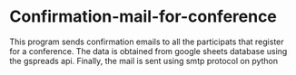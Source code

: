 # Confirmation-mail-for-conference
This program sends confirmation emails to all the participats that register for a conference. The data is obtained from google sheets database using the gspreads api. Finally, the mail is sent using smtp protocol on python
